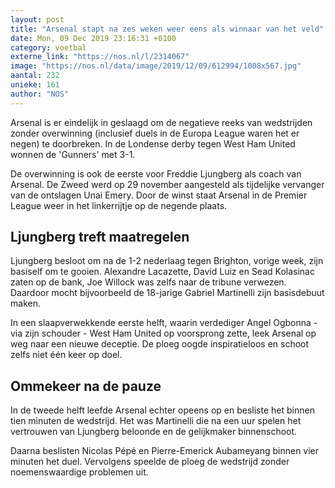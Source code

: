 ```yaml
---
layout: post
title: "Arsenal stapt na zes weken weer eens als winnaar van het veld"
date: Mon, 09 Dec 2019 23:16:31 +0100
category: voetbal
externe_link: "https://nos.nl/l/2314067"
image: "https://nos.nl/data/image/2019/12/09/612994/1008x567.jpg"
aantal: 232
unieke: 161
author: "NOS"
---
```


<p>Arsenal is er eindelijk in geslaagd om de negatieve reeks van wedstrijden zonder overwinning (inclusief duels in de Europa League waren het er negen) te doorbreken. In de Londense derby tegen West Ham United wonnen de 'Gunners' met 3-1.</p>
<p>De overwinning is ook de eerste voor Freddie Ljungberg als coach van Arsenal. De Zweed werd op 29 november aangesteld als tijdelijke vervanger van de ontslagen Unai Emery. Door de winst staat Arsenal in de Premier League weer in het linkerrijtje op de negende plaats.</p>
<h2>Ljungberg treft maatregelen</h2>
<p>Ljungberg besloot om na de 1-2 nederlaag tegen Brighton, vorige week, zijn basiself om te gooien. Alexandre Lacazette, David Luiz en Sead Kolasinac zaten op de bank, Joe Willock was zelfs naar de tribune verwezen. Daardoor mocht bijvoorbeeld de 18-jarige Gabriel Martinelli zijn basisdebuut maken.</p>
<p>In een slaapverwekkende eerste helft, waarin verdediger Angel Ogbonna - via zijn schouder - West Ham United op voorsprong zette, leek Arsenal op weg naar een nieuwe deceptie. De ploeg oogde inspiratieloos en schoot zelfs niet één keer op doel.</p>
<h2>Ommekeer na de pauze</h2>
<p>In de tweede helft leefde Arsenal echter opeens op en besliste het binnen tien minuten de wedstrijd. Het was Martinelli die na een uur spelen het vertrouwen van Ljungberg beloonde en de gelijkmaker binnenschoot.</p>
<p>Daarna beslisten Nicolas Pépé en Pierre-Emerick Aubameyang binnen vier minuten het duel. Vervolgens speelde de ploeg de wedstrijd zonder noemenswaardige problemen uit.</p>
